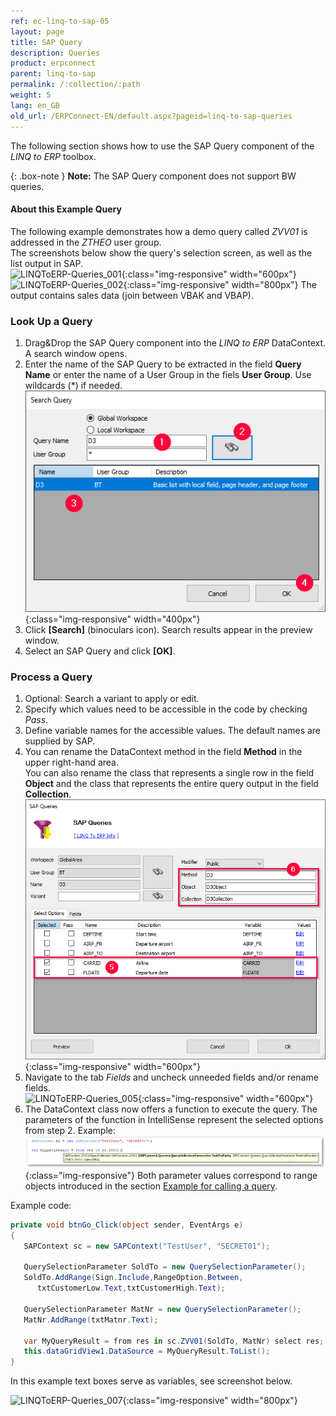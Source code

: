 ```yaml
---
ref: ec-linq-to-sap-05
layout: page
title: SAP Query
description: Queries
product: erpconnect
parent: linq-to-sap
permalink: /:collection/:path
weight: 5
lang: en_GB
old_url: /ERPConnect-EN/default.aspx?pageid=linq-to-sap-queries
---
```



The following section shows how to use the SAP Query component of the *LINQ to ERP* toolbox.

{: .box-note }
**Note:** The SAP Query component does not support BW queries.

#### About this Example Query
The following example demonstrates how a demo query called *ZVV01* is addressed in the *ZTHEO* user group. <br>
The screenshots below show the query's selection screen, as well as the list output in SAP. <br>
![LINQToERP-Queries_001](/img/content/LINQToERP-Queries_001.png){:class="img-responsive" width="600px"}
![LINQToERP-Queries_002](/img/content/LINQToERP-Queries_002.png){:class="img-responsive" width="800px"}
The output contains sales data (join between VBAK and VBAP).


### Look Up a Query
1. Drag&Drop the SAP Query component into the *LINQ to ERP* DataContext. A search window opens. 
2. Enter the name of the SAP Query to be extracted in the field **Query Name** or enter the name of a User Group in the fiels **User Group**. Use wildcards (*) if needed. <br>
![LINQToERP-Queries_003](/img/content/LINQToERP-Queries_003.png){:class="img-responsive" width="400px"}
3. Click **[Search]** (binoculars icon). Search results appear in the preview window.
4. Select an SAP Query and click **[OK]**.


### Process a Query

1. Optional: Search a variant to apply or edit. 
2. Specify which values need to be accessible in the code by checking *Pass*.
3. Define variable names for the accessible values. The default names are supplied by SAP. 
4. You can rename the DataContext method in the field **Method** in the upper right-hand area.<br>
You can also rename the class that represents a single row in the field **Object** and the class that represents the entire query output in the field **Collection**. <br>
![LINQToERP-Queries_004](/img/content/LINQToERP-Queries_004.png){:class="img-responsive" width="600px"}
5. Navigate to the tab *Fields* and uncheck unneeded fields and/or rename fields. <br>
![LINQToERP-Queries_005](/img/content/LINQToERP-Queries_005.png){:class="img-responsive" width="600px"}
6. The DataContext class now offers a function to execute the query. 
The parameters of the function in IntelliSense represent the selected options from step 2. Example:<br>
![LINQToERP-Queries_006](/img/content/LINQToERP-Queries_006.png){:class="img-responsive"}
Both parameter values correspond to range objects introduced in the section [Example for calling a query](../sap-queries/example-for-calling-a-query). 

Example code:

```csharp
private void btnGo_Click(object sender, EventArgs e) 
{ 
   SAPContext sc = new SAPContext("TestUser", "SECRET01"); 
  
   QuerySelectionParameter SoldTo = new QuerySelectionParameter(); 
   SoldTo.AddRange(Sign.Include,RangeOption.Between, 
      txtCustomerLow.Text,txtCustomerHigh.Text); 
  
   QuerySelectionParameter MatNr = new QuerySelectionParameter(); 
   MatNr.AddRange(txtMatnr.Text); 
  
   var MyQueryResult = from res in sc.ZVV01(SoldTo, MatNr) select res; 
   this.dataGridView1.DataSource = MyQueryResult.ToList(); 
}
```

In this example text boxes serve as variables, see screenshot below.

![LINQToERP-Queries_007](/img/content/LINQToERP-Queries_007.png){:class="img-responsive" width="800px"}
